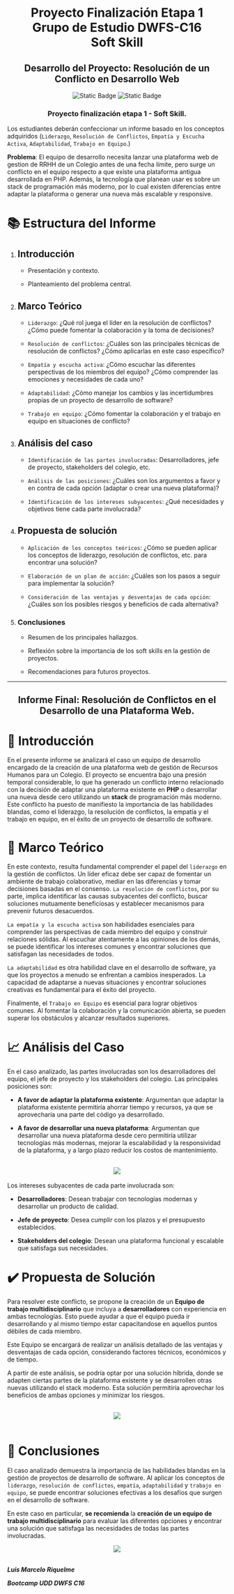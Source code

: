 <div align="center">
    <h1>Proyecto Finalización Etapa 1 <br>Grupo de Estudio DWFS-C16 <br>Soft Skill</h1>
</div>

<div align="center">
    <h2><strong>Desarrollo del Proyecto:</strong> Resolución de un Conflicto en Desarrollo Web</h2></div>

<div align="center">
    <img alt="Static Badge" src="https://img.shields.io/badge/UDD-DWFS-orange">
    <img alt="Static Badge" src="https://img.shields.io/badge/C16-SoftSkill-blue">
</div>

<div align="center">
<h3>Proyecto finalización etapa 1 - Soft Skill.</h3>
</div>

Los estudiantes deberán confeccionar un informe basado en los conceptos adquiridos (`Liderazgo`, `Resolución de Conflictos`, `Empatía y Escucha Activa`, `Adaptabilidad`, `Trabajo en Equipo`.)

**Problema**: El equipo de desarrollo necesita lanzar una plataforma web de gestion de RRHH de un Colegio antes de una fecha límite, pero surge un conflicto en el equipo respecto a que existe una plataforma antigua desarrollada en PHP. Además, la tecnología que planean usar es sobre un stack de programación más moderno, por lo cual existen diferencias entre adaptar la plataforma o generar una nueva más escalable y responsive.

# 📚 Estructura del Informe #

1. ## Introducción ## 

    - Presentación y contexto.

    - Planteamiento del problema central.

2. ## Marco Teórico ##

    - `Liderazgo`: ¿Qué rol juega el líder en la resolución de conflictos? ¿Cómo puede fomentar la colaboración y la toma de decisiones?

    - `Resolución de conflictos`: ¿Cuáles son las principales técnicas de resolución de conflictos? ¿Cómo aplicarlas en este caso específico?

    - `Empatía y escucha activa`: ¿Cómo escuchar las diferentes perspectivas de los miembros del equipo? ¿Cómo comprender las emociones y necesidades de cada uno?

    - `Adaptabilidad`: ¿Cómo manejar los cambios y las incertidumbres propias de un proyecto de desarrollo de software?

    - `Trabajo en equipo`: ¿Cómo fomentar la colaboración y el trabajo en equipo en situaciones de conflicto?

3. ## Análisis del caso ##

    - `Identificación de las partes involucradas`: Desarrolladores, jefe de proyecto, stakeholders del colegio, etc.

    - `Análisis de las posiciones`: ¿Cuáles son los argumentos a favor y en contra de cada opción (adaptar o crear una nueva plataforma)?
    
    - `Identificación de los intereses subyacentes`: ¿Qué necesidades y objetivos tiene cada parte involucrada?

4. ## Propuesta de solución ##

    - `Aplicación de los conceptos teóricos`: ¿Cómo se pueden aplicar los conceptos de liderazgo, resolución de conflictos, etc. para encontrar una solución?

    - `Elaboración de un plan de acción`: ¿Cuáles son los pasos a seguir para implementar la solución?

    - `Consideración de las ventajas y desventajas de cada opción`: ¿Cuáles son los posibles riesgos y beneficios de cada alternativa?

5. ### Conclusiones ##

    - Resumen de los principales hallazgos.

    - Reflexión sobre la importancia de los soft skills en la gestión de proyectos.

    - Recomendaciones para futuros proyectos.

<hr>

<div align="center">
<h2>Informe Final: Resolución de Conflictos en el Desarrollo de una Plataforma Web.</h2></div>

# 📖 Introducción #

En el presente informe se analizará el caso un equipo de desarrollo encargado de la creación de una plataforma web de gestión de Recursos Humanos para un Colegio. El proyecto se encuentra bajo una presión temporal considerable, lo que ha generado un conflicto interno relacionado con la decisión de adaptar una plataforma existente en **PHP** o desarrollar una nueva desde cero utilizando un **stack** de programación más moderno. Este conflicto ha puesto de manifiesto la importancia de las habilidades blandas, como el liderazgo, la resolución de conflictos, la empatía y el trabajo en equipo, en el éxito de un proyecto de desarrollo de software.

# 📰 Marco Teórico #

En este contexto, resulta fundamental comprender el papel del `liderazgo` en la gestión de conflictos. Un líder eficaz debe ser capaz de fomentar un ambiente de trabajo colaborativo, mediar en las diferencias y tomar decisiones basadas en el consenso. `La resolución de conflictos`, por su parte, implica identificar las causas subyacentes del conflicto, buscar soluciones mutuamente beneficiosas y establecer mecanismos para prevenir futuros desacuerdos.

`La empatía y la escucha activa` son habilidades esenciales para comprender las perspectivas de cada miembro del equipo y construir relaciones sólidas. Al escuchar atentamente a las opiniones de los demás, se puede identificar los intereses comunes y encontrar soluciones que satisfagan las necesidades de todos.

`La adaptabilidad` es otra habilidad clave en el desarrollo de software, ya que los proyectos a menudo se enfrentan a cambios inesperados. La capacidad de adaptarse a nuevas situaciones y encontrar soluciones creativas es fundamental para el éxito del proyecto.

Finalmente, el `Trabajo en Equipo` es esencial para lograr objetivos comunes. Al fomentar la colaboración y la comunicación abierta, se pueden superar los obstáculos y alcanzar resultados superiores.

# 📈 Análisis del Caso #

En el caso analizado, las partes involucradas son los desarrolladores del equipo, el jefe de proyecto y los stakeholders del colegio. Las principales posiciones son:

- **A favor de adaptar la plataforma existente**: Argumentan que adaptar la plataforma existente permitiría ahorrar tiempo y recursos, ya que se aprovecharía una parte del código ya desarrollado.

- **A favor de desarrollar una nueva plataforma**: Argumentan que desarrollar una nueva plataforma desde cero permitiría utilizar tecnologías más modernas, mejorar la escalabilidad y la responsividad de la plataforma, y a largo plazo reducir los costos de mantenimiento.
<br>
<div align="center">
    <img src="./img/start-team2.jpg">
</div>
<br>
Los intereses subyacentes de cada parte involucrada son:

- **Desarrolladores**: Desean trabajar con tecnologías modernas y desarrollar un producto de calidad.

- **Jefe de proyecto**: Desea cumplir con los plazos y el presupuesto establecidos.

- **Stakeholders del colegio**: Desean una plataforma funcional y escalable que satisfaga sus necesidades.

# ✔️ Propuesta de Solución #

Para resolver este conflicto, se propone la creación de un **Equipo de trabajo multidisciplinario** que incluya a __desarrolladores__ con experiencia en ambas tecnologías. Esto puede ayudar a que el equipo pueda ir desarrollando y al mismo tiempo estar capacitandose en aquellos puntos débiles de cada miembro.

Este Equipo se encargará de realizar un análisis detallado de las ventajas y desventajas de cada opción, considerando factores técnicos, económicos y de tiempo.

A partir de este análisis, se podría optar por una solución híbrida, donde se adapten ciertas partes de la plataforma existente y se desarrollen otras nuevas utilizando el stack moderno. Esta solución permitiría aprovechar los beneficios de ambas opciones y minimizar los riesgos.

<br>
<div align="center">
    <img src="./img/team.jpg">
</div>
<br>


# 💠 Conclusiones #

El caso analizado demuestra la importancia de las habilidades blandas en la gestión de proyectos de desarrollo de software. Al aplicar los conceptos de `liderazgo`, `resolución de conflictos`, `empatía`, `adaptabilidad` y `trabajo en equipo`, se puede encontrar soluciones efectivas a los desafíos que surgen en el desarrollo de software.

En este caso en particular, **se recomienda** la **creación de un equipo de trabajo multidisciplinario** para evaluar las diferentes opciones y encontrar una solución que satisfaga las necesidades de todas las partes involucradas.
<br>
<div align="center">
    <img src="./img/start-team.jpg">
</div>
<br>

***Luis Marcelo Riquelme***

***Bootcamp UDD DWFS C16***
